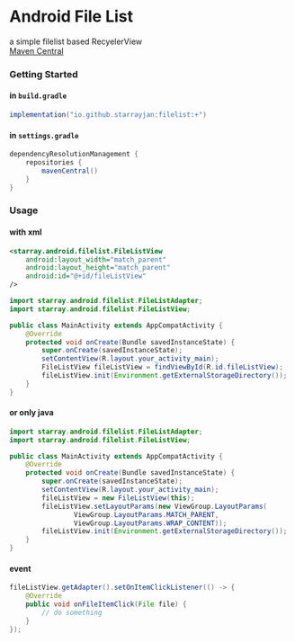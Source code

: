 # Android File List
a simple filelist based RecyelerView  
[Maven Central](https://repo.maven.apache.org/maven2/io/github/starrayjan/filelist/)
### Getting Started
#### in `build.gradle`
```groovy
implementation("io.github.starrayjan:filelist:+")
```
#### in `settings.gradle`
```groovy
dependencyResolutionManagement {
    repositories {
        mavenCentral()
    }
}
```
### Usage
#### with xml
```xml
<starray.android.filelist.FileListView
    android:layout_width="match_parent"
    android:layout_height="match_parent"
    android:id="@+id/fileListView"
/>
```
```java
import starray.android.filelist.FileListAdapter;
import starray.android.filelist.FileListView;

public class MainActivity extends AppCompatActivity {
    @Override
    protected void onCreate(Bundle savedInstanceState) {
        super.onCreate(savedInstanceState);
        setContentView(R.layout.your_activity_main);
        FileListView fileListView = findViewById(R.id.fileListView);
        fileListView.init(Environment.getExternalStorageDirectory());
    }
}
```
#### or only java
```java
import starray.android.filelist.FileListAdapter;
import starray.android.filelist.FileListView;

public class MainActivity extends AppCompatActivity {
    @Override
    protected void onCreate(Bundle savedInstanceState) {
        super.onCreate(savedInstanceState);
        setContentView(R.layout.your_activity_main);
        fileListView = new FileListView(this);
        fileListView.setLayoutParams(new ViewGroup.LayoutParams(
                ViewGroup.LayoutParams.MATCH_PARENT, 
                ViewGroup.LayoutParams.WRAP_CONTENT));
        fileListView.init(Environment.getExternalStorageDirectory());
    }
}
```
#### event
```java
fileListView.getAdapter().setOnItemClickListener(() -> {
    @Override
    public void onFileItemClick(File file) {
        // do something
    }
});
```